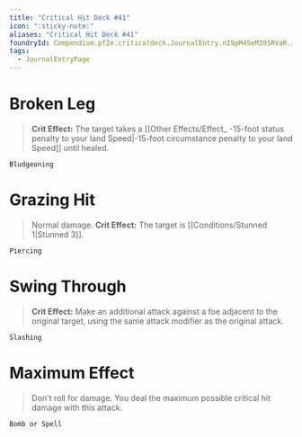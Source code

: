 ```yaml
---
title: "Critical Hit Deck #41"
icon: ":sticky-note:"
aliases: "Critical Hit Deck #41"
foundryId: Compendium.pf2e.criticaldeck.JournalEntry.nI9pM4SeM39SRVaR.JournalEntryPage.Okqxk51eZT2JWJnw
tags:
  - JournalEntryPage
---
```

# Broken Leg

> **Crit Effect:** The target takes a [[Other Effects/Effect\_ -15-foot status penalty to your land Speed|-15-foot circumstance penalty to your land Speed]] until healed.

`Bludgeoning`

# Grazing Hit

> Normal damage. **Crit Effect:** The target is [[Conditions/Stunned 1|Stunned 3]].

`Piercing`

# Swing Through

> **Crit Effect:** Make an additional attack against a foe adjacent to the original target, using the same attack modifier as the original attack.

`Slashing`

# Maximum Effect

> Don't roll for damage. You deal the maximum possible critical hit damage with this attack.

`Bomb or Spell`